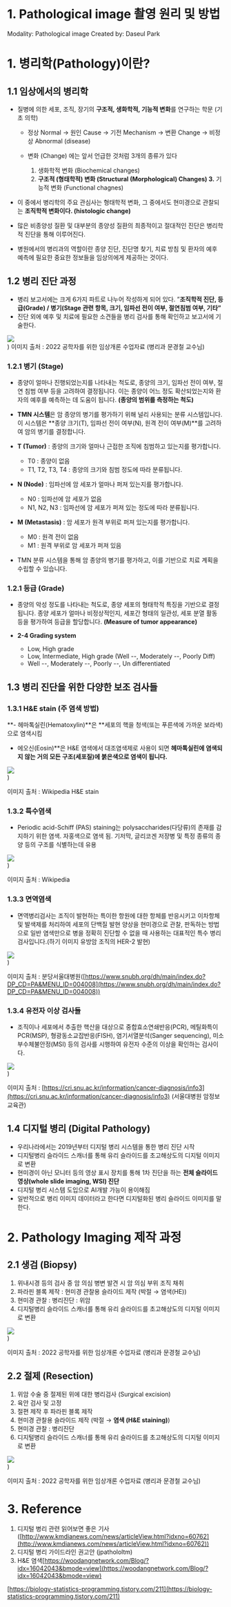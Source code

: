 # 1. Pathological image 촬영 원리 및 방법

Modality: Pathological image
Created by: Daseul Park

# 1. 병리학(Pathology)이란?

## 1.1 임상에서의 병리학

- 질병에 의한 세포, 조직, 장기의 **구조적, 생화학적, 기능적 변화**를 연구하는 학문 (기초 의학)
    - 정상 Normal → 원인 Cause → 기전 Mechanism → 변환 Change → 비정상 Abnormal (disease)
    - 변화 (Change) 에는 앞서 언급한 것처럼 3개의 종류가 있다
        
        1. 생화학적 변화 (Biochemical changes)
        2. **구조적 (형태학적) 변화 (Structural (Morphological) Changes)
        3.** 기능적 변화 (Functional chagnes)
        
- 이 중에서 병리학의 주요 관심사는 형태학적 변화, 그 중에서도 현미경으로 관찰되는 **조직학적 변화이다. (histologic change)**
- 많은 비종양성 질환 및 대부분의 종양성 질환의 최종적이고 절대적인 진단은 병리학적 진단을 통해 이루어진다.
- 병원에서의 병리과의 역할이란  종양 진단, 진단명 찾기, 치료 방침 및 환자의 예후 예측에 필요한 중요한 정보들을 임상의에게 제공하는 것이다.

## 1.2 병리 진단 과정

- 병리 보고서에는 크게 6가지 파트로 나누어 작성하게 되어 있다.
”**조직학적 진단, 등급(Grade) / 병기(Stage 관련 항목, 크기, 임파선 전이 여부, 절연침범 여부, 기타”**
- 진단 외에 예후 및 치료에 필요한 소견들을 병리 검사를 통해 확인하고 보고서에 기술한다.

<img src="/Pathological images/1 Pathological image 촬영 원리 및 방법/Untitled.png"></img><br/>)
이미지 출처 : 2022 공학자를 위한 임상개론 수업자료 (병리과 문경철 교수님)

### 1.2.1 병기 (Stage)

- 종양이 얼마나 진행되었는지를 나타내는 척도로, 종양의 크기, 임파선 전이 여부, 절연 침범 여부 등을 고려하여 결정됩니다. 이는 종양이 어느 정도 확산되었는지와 환자의 예후를 예측하는 데 도움이 됩니다. **(종양의 범위를 측정하는 척도)**
- **TMN 시스템**은 암 종양의 병기를 평가하기 위해 널리 사용되는 분류 시스템입니다. 이 시스템은 **종양 크기(T), 임파선 전이 여부(N), 원격 전이 여부(M)**를 고려하여 암의 병기를 결정합니다.
- **T (Tumor)** : 종양의 크기와 얼마나 근접한 조직에 침범하고 있는지를 평가합니다.
    
    * T0 : 종양이 없음
    * T1, T2, T3, T4 : 종양의 크기와 침범 정도에 따라 분류됩니다.
    
- **N (Node)** : 임파선에 암 세포가 얼마나 퍼져 있는지를 평가합니다.
    
    * N0 : 임파선에 암 세포가 없음
    * N1, N2, N3 : 임파선에 암 세포가 퍼져 있는 정도에 따라 분류됩니다.
    
- **M (Metastasis)** : 암 세포가 원격 부위로 퍼져 있는지를 평가합니다.
    
    * M0 : 원격 전이 없음
    * M1 : 원격 부위로 암 세포가 퍼져 있음
    
- TMN 분류 시스템을 통해 암 종양의 병기를 평가하고, 이를 기반으로 치료 계획을 수립할 수 있습니다.

### 1.2.1 등급 (Grade)

- 종양의 악성 정도를 나타내는 척도로, 종양 세포의 형태학적 특징을 기반으로 결정됩니다. 종양 세포가 얼마나 비정상적인지, 세포간 형태의 일관성, 세포 분열 활동 등을 평가하여 등급을 할당합니다. **(Measure of tumor appearance)**
- **2-4 Grading system**
    
    - Low, High grade
    - Low, Intermediate, High grade (Well --, Moderately --, Poorly Diff)
    - Well --, Moderately --, Poorly --, Un differentiated
    

## 1.3 병리 진단을 위한 다양한 보조 검사들

### 1.3.1 H&E stain (주 염색 방법)

**- 헤마톡실린(Hematoxylin)**은 **세포의 핵을 청색(또는 푸른색에 가까운 보라색)으로 염색시킴
- 에오신(Eosin)**은 H&E 염색에서 대조염색제로 사용이 되면 **헤마톡실린에 염색되지 않는 거의 모든 구조(세포질)에 붉은색으로 염색이 됩니다.**

<img src="/Pathological images/1 Pathological image 촬영 원리 및 방법/Untitled 1.png"></img><br/>)

이미지 출처 : Wikipedia H&E stain 

### 1.3.2 특수염색

- Periodic acid-Schiff (PAS) staining는 polysaccharides(다당류)의 존재를 감지하기 위한 염색. 자홍색으로 염색 됨. 기저막, 글리코겐 저장병 및 특정 종류의 종양 등의 구조를 식별하는데 유용

<img src="/Pathological images/1 Pathological image 촬영 원리 및 방법/Untitled 2.png"></img><br/>)

이미지 출처 : Wikipedia

### 1.3.3 면역염색

- 면역병리검사는 조직이 발현하는 특이한 항원에 대한 항체를 반응시키고 이차항체 및 발색제를 처리하여 세포의 단백질 발현 양상을 현미경으로 관찰, 판독하는 방법으로 일반 염색만으로 병을 정확히 진단할 수 없을 때 사용하는 대표적인 특수 병리 검사입니다.(하기 이미지 유방암 조직의 HER-2 발현)

<img src="/Pathological images/1 Pathological image 촬영 원리 및 방법/Untitled 3.png"></img><br/>)

이미지 출처 : 분당서울대병원([https://www.snubh.org/dh/main/index.do?DP_CD=PA&MENU_ID=004008](https://www.snubh.org/dh/main/index.do?DP_CD=PA&MENU_ID=004008))

### 1.3.4 유전자 이상 검사들

- 조직이나 세포에서 추출한 핵산을 대상으로 중합효소연쇄반응(PCR), 메틸화특이 PCR(MSP), 형광동소교잡반응(FISH), 염기서열분석(Sanger sequencing), 미소부수체불안정(MSI) 등의 검사를 시행하여 유전자 수준의 이상을 확인하는 검사이다.

<img src="/Pathological images/1 Pathological image 촬영 원리 및 방법/Untitled 4.png"></img><br/>)

이미지 출처 : [https://cri.snu.ac.kr/information/cancer-diagnosis/info3](https://cri.snu.ac.kr/information/cancer-diagnosis/info3) (서울대병원 암정보교육관)

## 1.4 디지털 병리 (Digital Pathology)

- 우리나라에서는 2019년부터 디지털 병리 시스템을 통한 병리 진단 시작
- 디지털병리 슬라이드 스캐너를 통해 유리 슬라이드를 초고해상도의 디지털 이미지로 변환
- 현미경이 아닌 모니터 등의 영상 표시 장치를 통해 1차 진단을 하는 **전체 슬라이드 영상(whole slide imaging, WSI) 진단**
- 디지털 병리 시스템 도입으로 AI개발 가능이 용이해짐
- 일반적으로 병리 이미지 데이터라고 한다면 디지털화된 병리 슬라이드 이미지를 말한다.

# 2. Pathology Imaging 제작 과정

## 2.1 생검 (Biopsy)

1. 위내시경 등의 검사 중 암 의심 병변 발견 시 암 의심 부위 조직 채취 
2. 파라핀 블록 제작 : 현미경 관찰용 슬라이드 제작 (박절 → 염색(HE))
3. 현미경 관찰 : 병리진단 : 위암
4. 디지털병리 슬라이드 스캐너를 통해 유리 슬라이드를 초고해상도의 디지털 이미지로 변환

<img src="/Pathological images/1 Pathological image 촬영 원리 및 방법/Untitled 5.png"></img><br/>)

이미지 출처 : 2022 공학자를 위한 임상개론 수업자료 (병리과 문경철 교수님)

## 2.2 절제 (Resection)

1. 위암 수술 중 절제된 위에 대한 병리검사 (Surgical excision)
2. 육안 검사 및 고정
3. 절편 제작 후 파라핀 블록 제작
4. 현미경 관찰용 슬라이드 제작 (박절 → **염색 (H&E staining)**)
5. 현미경 관찰 : 병리진단
6. 디지털병리 슬라이드 스캐너를 통해 유리 슬라이드를 초고해상도의 디지털 이미지로 변환

<img src="/Pathological images/1 Pathological image 촬영 원리 및 방법/Untitled 6.png"></img><br/>)

이미지 출처 : 2022 공학자를 위한 임상개론 수업자료 (병리과 문경철 교수님)

# 3. Reference

1. 디지털 병리 관련 읽어보면 좋은 기사 ([http://www.kmdianews.com/news/articleView.html?idxno=60762](http://www.kmdianews.com/news/articleView.html?idxno=60762))
2. 디지털 병리 가이드라인 권고안 (jpathololtm)
3. H&E 염색[https://woodangnetwork.com/Blog/?idx=16042043&bmode=view](https://woodangnetwork.com/Blog/?idx=16042043&bmode=view)

[https://biology-statistics-programming.tistory.com/211](https://biology-statistics-programming.tistory.com/211)
